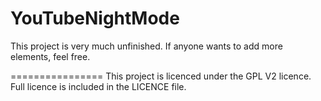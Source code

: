 YouTubeNightMode
================
This project is very much unfinished. If anyone wants to add more elements, feel free.

================
This project is licenced under the GPL V2 licence. Full licence is included in the LICENCE file.
